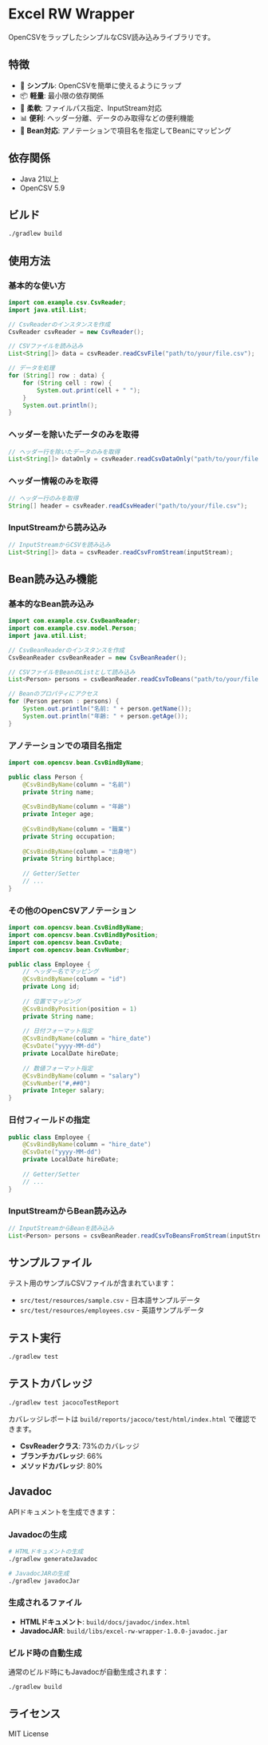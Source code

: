 # Excel RW Wrapper

OpenCSVをラップしたシンプルなCSV読み込みライブラリです。

## 特徴

- 🚀 **シンプル**: OpenCSVを簡単に使えるようにラップ
- 📦 **軽量**: 最小限の依存関係
- 🔧 **柔軟**: ファイルパス指定、InputStream対応
- 📊 **便利**: ヘッダー分離、データのみ取得などの便利機能
- 🎯 **Bean対応**: アノテーションで項目名を指定してBeanにマッピング

## 依存関係

- Java 21以上
- OpenCSV 5.9

## ビルド

```bash
./gradlew build
```

## 使用方法

### 基本的な使い方

```java
import com.example.csv.CsvReader;
import java.util.List;

// CsvReaderのインスタンスを作成
CsvReader csvReader = new CsvReader();

// CSVファイルを読み込み
List<String[]> data = csvReader.readCsvFile("path/to/your/file.csv");

// データを処理
for (String[] row : data) {
    for (String cell : row) {
        System.out.print(cell + " ");
    }
    System.out.println();
}
```

### ヘッダーを除いたデータのみを取得

```java
// ヘッダー行を除いたデータのみを取得
List<String[]> dataOnly = csvReader.readCsvDataOnly("path/to/your/file.csv", true);
```

### ヘッダー情報のみを取得

```java
// ヘッダー行のみを取得
String[] header = csvReader.readCsvHeader("path/to/your/file.csv");
```

### InputStreamから読み込み

```java
// InputStreamからCSVを読み込み
List<String[]> data = csvReader.readCsvFromStream(inputStream);
```

## Bean読み込み機能

### 基本的なBean読み込み

```java
import com.example.csv.CsvBeanReader;
import com.example.csv.model.Person;
import java.util.List;

// CsvBeanReaderのインスタンスを作成
CsvBeanReader csvBeanReader = new CsvBeanReader();

// CSVファイルをBeanのListとして読み込み
List<Person> persons = csvBeanReader.readCsvToBeans("path/to/your/file.csv", Person.class);

// Beanのプロパティにアクセス
for (Person person : persons) {
    System.out.println("名前: " + person.getName());
    System.out.println("年齢: " + person.getAge());
}
```

### アノテーションでの項目名指定

```java
import com.opencsv.bean.CsvBindByName;

public class Person {
    @CsvBindByName(column = "名前")
    private String name;
    
    @CsvBindByName(column = "年齢")
    private Integer age;
    
    @CsvBindByName(column = "職業")
    private String occupation;
    
    @CsvBindByName(column = "出身地")
    private String birthplace;
    
    // Getter/Setter
    // ...
}
```

### その他のOpenCSVアノテーション

```java
import com.opencsv.bean.CsvBindByName;
import com.opencsv.bean.CsvBindByPosition;
import com.opencsv.bean.CsvDate;
import com.opencsv.bean.CsvNumber;

public class Employee {
    // ヘッダー名でマッピング
    @CsvBindByName(column = "id")
    private Long id;
    
    // 位置でマッピング
    @CsvBindByPosition(position = 1)
    private String name;
    
    // 日付フォーマット指定
    @CsvBindByName(column = "hire_date")
    @CsvDate("yyyy-MM-dd")
    private LocalDate hireDate;
    
    // 数値フォーマット指定
    @CsvBindByName(column = "salary")
    @CsvNumber("#,##0")
    private Integer salary;
}
```

### 日付フィールドの指定

```java
public class Employee {
    @CsvBindByName(column = "hire_date")
    @CsvDate("yyyy-MM-dd")
    private LocalDate hireDate;
    
    // Getter/Setter
    // ...
}
```

### InputStreamからBean読み込み

```java
// InputStreamからBeanを読み込み
List<Person> persons = csvBeanReader.readCsvToBeansFromStream(inputStream, Person.class);
```

## サンプルファイル

テスト用のサンプルCSVファイルが含まれています：

- `src/test/resources/sample.csv` - 日本語サンプルデータ
- `src/test/resources/employees.csv` - 英語サンプルデータ

## テスト実行

```bash
./gradlew test
```

## テストカバレッジ

```bash
./gradlew test jacocoTestReport
```

カバレッジレポートは `build/reports/jacoco/test/html/index.html` で確認できます。

- **CsvReaderクラス**: 73%のカバレッジ
- **ブランチカバレッジ**: 66%
- **メソッドカバレッジ**: 80%

## Javadoc

APIドキュメントを生成できます：

### Javadocの生成
```bash
# HTMLドキュメントの生成
./gradlew generateJavadoc

# JavadocJARの生成
./gradlew javadocJar
```

### 生成されるファイル
- **HTMLドキュメント**: `build/docs/javadoc/index.html`
- **JavadocJAR**: `build/libs/excel-rw-wrapper-1.0.0-javadoc.jar`

### ビルド時の自動生成
通常のビルド時にもJavadocが自動生成されます：
```bash
./gradlew build
```

## ライセンス

MIT License
